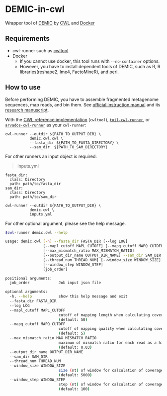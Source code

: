 # DEMIC-in-cwl

Wrapper tool of [DEMIC](https://sourceforge.net/projects/demic/) by [CWL](https://github.com/common-workflow-language/common-workflow-language) and [Docker](https://www.docker.com)

## Requirements

* cwl-runner such as [cwltool](https://github.com/common-workflow-language/cwltool)
* Docker
    * If you cannot use docker, this tool runs with `--no-container` options.
    * However, you have to install dependent tools of DEMIC, such as R, R libraries(reshape2, lme4, FactoMineR), and perl.


## How to use

Before performing DEMIC, you have to assemble fragmented metagenome sequences, map reads, and bin them. See [official instruction manual](https://sourceforge.net/projects/demic/files/) and its [research manuscript](https://www.nature.com/articles/s41592-018-0182-0).

With the [CWL reference implementation](https://github.com/common-workflow-language/cwltool/) (`cwltool`), [`toil-cwl-runner`](https://toil.readthedocs.io/en/latest/running/cwl.html), or [`arvados-cwl-runner`](https://dev.arvados.org/projects/arvados/wiki/Running_Common_Workflow_Language_%28CWL%29_workflows_on_Arvados) as your `cwl-runner`:

```
cwl-runner --outdir ${PATH_TO_OUTPUT_DIR} \
           demic.cwl.cwl \
           --fasta_dir ${PATH_TO_FASTA_DIRECTORY} \
           --sam_dir  ${PATH_TO_SAM_DIRECTORY}
```

For other runners an input object is required:
> inputs.yml
```
fasta_dir:
  class: Directory
  path: path/to/fasta_dir
sam_dir:
  class: Directory
  path: path/to/sam_dir
```

```
cwl-runner --outdir ${PATH_TO_OUTPUT_DIR} \
           demic.cwl \
           inputs.yml
```

For other optional argument, please see the help message.

```sh
$cwl-runner demic.cwl --help

usage: demic.cwl [-h] --fasta_dir FASTA_DIR [--log LOG]
                 [--mapl_cutoff MAPL_CUTOFF] [--mapq_cutoff MAPQ_CUTOFF]
                 [--max_mismatch_ratio MAX_MISMATCH_RATIO]
                 [--output_dir_name OUTPUT_DIR_NAME] --sam_dir SAM_DIR
                 [--thread_num THREAD_NUM] [--window_size WINDOW_SIZE]
                 [--window_step WINDOW_STEP]
                 [job_order]

positional arguments:
  job_order             Job input json file

optional arguments:
  -h, --help            show this help message and exit
  --fasta_dir FASTA_DIR
  --log LOG
  --mapl_cutoff MAPL_CUTOFF
                        cutoff of mapping length when calculating coverages
                        (default: 50)
  --mapq_cutoff MAPQ_CUTOFF
                        cutoff of mapping quality when calculating coverages
                        (default: 5)
  --max_mismatch_ratio MAX_MISMATCH_RATIO
                        maximum of mismatch ratio for each read as a hit
                        (default: 0.03)
  --output_dir_name OUTPUT_DIR_NAME
  --sam_dir SAM_DIR
  --thread_num THREAD_NUM
  --window_size WINDOW_SIZE
                        size (nt) of window for calculation of coverage
                        (default: 5000)
  --window_step WINDOW_STEP
                        step (nt) of window for calculation of coverage
                        (default: 100)
```
